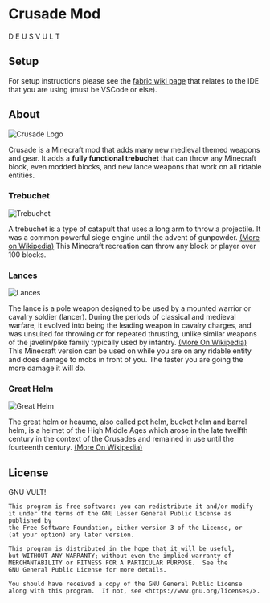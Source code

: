 # Crusade Mod

D E U S   V U L T

## Setup

For setup instructions please see the [fabric wiki page](https://fabricmc.net/wiki/tutorial:setup) that relates to the IDE that you are using (must be VSCode or else).

## About

![Crusade Logo](https://coolmineman.github.io/crusade/logo.png)

Crusade is a Minecraft mod that adds many new medieval themed weapons and gear. It adds a **fully functional trebuchet** that can throw any Minecraft block, even modded blocks, and new lance weapons that work on all ridable entities.

### Trebuchet

![Trebuchet](https://coolmineman.github.io/crusade/trebuchet.jpeg)

A trebuchet is a type of catapult that uses a long arm to throw a projectile. It was a common powerful siege engine until the advent of gunpowder. [(More on Wikipedia)](https://en.wikipedia.org/wiki/Trebuchet) This Minecraft recreation can throw any block or player over 100 blocks.

### Lances

![Lances](https://coolmineman.github.io/crusade/lances.jpeg)

The lance is a pole weapon designed to be used by a mounted warrior or cavalry soldier (lancer). During the periods of classical and medieval warfare, it evolved into being the leading weapon in cavalry charges, and was unsuited for throwing or for repeated thrusting, unlike similar weapons of the javelin/pike family typically used by infantry. [(More On Wikipedia)](https://en.wikipedia.org/wiki/Lance) This Minecraft version can be used on while you are on any ridable entity and does damage to mobs in front of you. The faster you are going the more damage it will do.

### Great Helm

![Great Helm](https://coolmineman.github.io/crusade/great_helm.jpeg)

The great helm or heaume, also called pot helm, bucket helm and barrel helm, is a helmet of the High Middle Ages which arose in the late twelfth century in the context of the Crusades and remained in use until the fourteenth century. [(More On Wikipedia)](https://en.wikipedia.org/wiki/Great_helm)

## License

GNU VULT!

    This program is free software: you can redistribute it and/or modify
    it under the terms of the GNU Lesser General Public License as published by
    the Free Software Foundation, either version 3 of the License, or
    (at your option) any later version.

    This program is distributed in the hope that it will be useful,
    but WITHOUT ANY WARRANTY; without even the implied warranty of
    MERCHANTABILITY or FITNESS FOR A PARTICULAR PURPOSE.  See the
    GNU General Public License for more details.

    You should have received a copy of the GNU General Public License
    along with this program.  If not, see <https://www.gnu.org/licenses/>.
